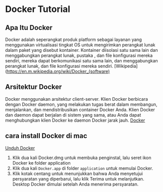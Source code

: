 # Docker Tutorial 

## Apa Itu Docker
Docker adalah seperangkat produk platform sebagai layanan yang menggunakan virtualisasi tingkat OS untuk mengirimkan perangkat lunak dalam paket yang disebut kontainer. 
Kontainer diisolasi satu sama lain dan menggabungkan perangkat lunak, pustaka , dan file konfigurasi mereka sendiri, mereka dapat berkomunikasi satu sama lain, dan menggabungkan perangkat lunak, dan file konfigurasi mereka sendiri. [Wikipedia](https://en.m.wikipedia.org/wiki/Docker_(software)

## Arsitektur Docker 
Docker menggunakan arsitektur client-server.
Klien Docker berbicara dengan Docker daemon, yang melakukan tugas berat dalam membangun, menjalankan, dan mendistribusikan container Docker Anda.  Klien Docker dan daemon dapat berjalan di sistem yang sama, atau Anda dapat menghubungkan klien Docker ke daemon Docker jarak jauh.
[Docker](https://docs.docker.com/get-started/overview/)

## cara install Docker di mac
[Unduh Docker](https://docs.docker.com/desktop/mac/install/)
1. Klik dua kali Docker.dmg untuk membuka penginstal, lalu seret ikon Docker ke folder application
2. Klik dua kali `Docker.app` di folder `application` untuk memulai Docker.
3. Klik kotak centang untuk menunjukkan bahwa Anda menyetujui persyaratan yang diperbarui, lalu klik Terima untuk melanjutkan.  Desktop Docker dimulai setelah Anda menerima persyaratan.